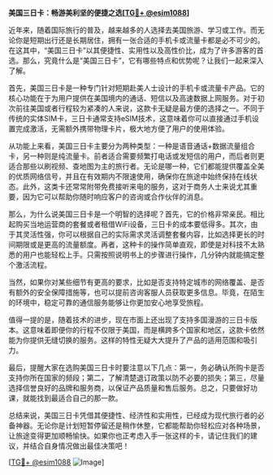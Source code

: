 **美国三日卡：畅游美利坚的便捷之选[[TG💪+ @esim1088](https://t.me/s/esim1088)]**

近年来，随着国际旅行的普及，越来越多的人选择去美国旅游、学习或工作。而无论你是短期出行还是长期居住，拥有一张合适的手机卡或流量卡都是必不可少的。在这其中，“美国三日卡”以其便捷性、实用性以及高性价比，成为了许多游客的首选。那么，究竟什么是“美国三日卡”，它有哪些特点和优势呢？让我们一起来深入了解。

首先，美国三日卡是一种专门针对短期赴美人士设计的手机卡或流量卡产品。它的核心功能在于为用户提供在美国境内的通话、短信以及高速数据上网服务。对于初次前往美国或者行程较为紧凑的人来说，这款卡无疑是最方便的选择之一。不同于传统的实体SIM卡，三日卡通常支持eSIM技术，这意味着你可以直接通过手机设置完成激活，无需额外携带物理卡片，极大地方便了用户的使用体验。

从功能上来看，美国三日卡主要分为两种类型：一种是语音通话+数据流量组合卡，另一种则是纯流量卡。前者适合需要频繁打电话或发短信的用户，而后者则更适合那些以刷视频、查地图为主的旅行者。无论是哪一种，它们都能提供覆盖全美的优质网络信号，并且在有效期内不限速使用，确保你在旅途中始终保持在线状态。此外，这类卡还常常附带免费接听来电的服务，这对于商务人士来说尤其重要，因为它可以帮助你随时响应客户的咨询或合作伙伴的消息。

那么，为什么说美国三日卡是一个明智的选择呢？首先，它的价格非常亲民。相比起购买当地运营商的套餐或者租借WiFi设备，三日卡的成本要低得多。其次，由于其灵活性强，你可以根据自己的实际需求灵活调整套餐内容，比如选择更长的时间期限或是更高的流量额度。再者，这种卡的操作简单直观，即使是对科技不太熟悉的用户也能轻松上手。只需按照说明书上的步骤进行操作，几分钟内就能搞定整个激活流程。

当然，如果你对某些细节有更高的要求，比如是否支持特定城市的网络覆盖、是否有额外的安全保障措施等，也可以提前咨询客服人员获取更多信息。毕竟，在陌生的环境中，稳定可靠的通信服务能够让你更加安心地享受旅程。

值得一提的是，随着技术的进步，现在市面上还出现了支持多国漫游的三日卡版本。这意味着即便你的行程不仅限于美国，而是横跨多个国家和地区，这款卡依然能为你提供无缝切换的服务。这样的特性无疑大大提升了产品的适用范围和吸引力。

最后，提醒大家在选购美国三日卡时要注意以下几点：第一，务必确认所购卡是否支持你所在国家的频段；第二，了解清楚退订政策以防不必要的损失；第三，尽量选择信誉良好的品牌和服务商，以保证产品质量和售后服务。总之，只要做好功课，就能找到最适合自己的那一款。

总结来说，美国三日卡凭借其便捷性、经济性和实用性，已经成为现代旅行者的必备神器。无论你是计划短暂停留还是稍作休整，它都能帮助你轻松应对各种场景，让旅途变得更加顺畅愉快。如果你也正考虑入手一张这样的卡，请记住我们的建议，并结合自身情况做出最佳决策吧！

[[TG💪+ @esim1088](https://t.me/s/esim1088) ![Image](https://i.postimg.cc/4NQfJmqS/Snipaste-2025-05-13-00-14-12.png)]